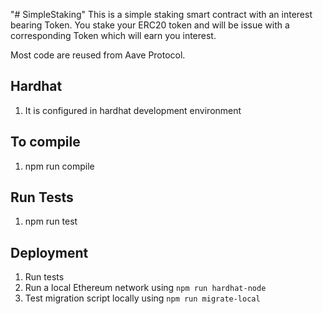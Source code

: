 "# SimpleStaking" 
This is a simple staking smart contract with an interest bearing Token. You stake your ERC20 token and will be issue with a corresponding Token which will earn you interest. 

Most code are reused from Aave Protocol.

## Hardhat 

1. It is configured in hardhat development environment

## To compile

1. npm run compile

## Run Tests

1. npm run test

## Deployment

1. Run tests
2. Run a local Ethereum network using `npm run hardhat-node`
3. Test migration script locally using `npm run migrate-local`

